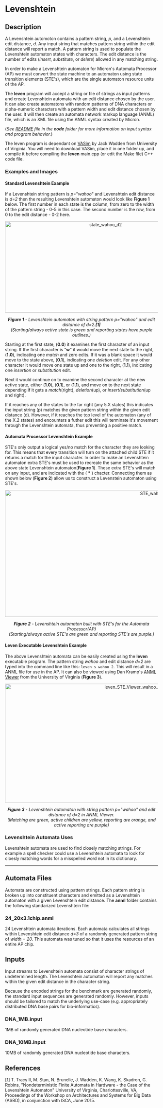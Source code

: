 # Levenshtein

## Description

A Levenshtein automoton contains a pattern string, *p*, and a Levenshtein edit distance, *d*. Any input string that matches pattern string within the edit distance will report a match. A pattern string is used to populate the Levenshtein automaton states with characters. The edit distance is the number of edits (*insert*, *substitute*, or *delete*) allowed in any matching string. 

In order to make a Levenshtein automaton for Micron's Automata Processor (AP) we must convert the state machine to an automaton using state transition elements (STE's), which are the single automaton resource units of the AP.

The **leven** program will accept a string or file of strings as input patterns and create Levenshtein automata with an edit distance chosen by the user. It can also create automatons with random patterns of DNA characters or alpha-numeric characters with a pattern width and edit distance chosen by the user. It will then create an automata network markup language (ANML) file, which is an XML file using the ANML syntax created by Micron.

(*See  <a href="https://jeffudall.github.io/Levenshtein/Code/">README</a> file in the **code** folder for more information on input syntax and program behavior.*)

The leven program is dependant on <a href="https://github.com/jackwadden/VASim">VASim</a> by Jack Wadden from University of Virginia. You will need to download VASim, place it in one folder up, and compile it before compiling the **leven** main.cpp (or edit the Make file) C++ code file. 

### Examples and Images

#### Standard Levenshtein Example

If a Levenshtein string pattern is *p*="*wahoo*" and Levenshtein edit distance is *d*=*2* then the resulting Levenshtein automaton would look like **Figure 1** below. The first number in each state is the column, from zero to the width of the pattern string - 0-5 in this case. The second number is the row, from 0 to the edit distance - 0-2 here.

<p align="center">
<img src="https://raw.githubusercontent.com/jackwadden/ANMLZoo/master/Levenshtein/images/Levenshtein-automaton-sm.jpg" width="647" height="300" alt="state_wahoo_d2">  
</p>

<p align="center">
<i><b>Figure 1</b> - Levenshtein automaton with string pattern p="wahoo" and edit distance of d=2.<b>[1]</b>    
</br>(Starting/always active state is green and reporting states have purple outlines.)</i>
</p>

Starting at the first state, (**0.0**) it examines the first character of an input string. If the first character is "**w**" it would move the next state to the right, (**1.0**), indicating one *match* and zero edits. If it was a blank space it would move to the state above, (**0.1**), indicating one *deletion* edit. For any other character it would move one state up and one to the right, (**1.1**), indicating one *insertion* or *substitution* edit. 

Next it would continue on to examine the second character at the new active state, either (**1.0**), (**0.1**), or (**1.1**), and move on to the next state depending if it gets a *match*(right), *deletion*(up), or *insert/substitution*(up and right). 

If it reaches any of the states to the far right (any 5.X states) this indicates the input string (p) matches the given pattern string within the given edit distance (d). However, if it reaches the top level of the automaton (any of the X.2 states) and encounters a futher edit this will terminate it's movement through the Levenshtein automata, thus preventing a positive match.


#### Automata Processor Levenshtein Example

STE's only output a logical yes/no match for the character they are looking for. This means that every transition will turn on the attached child STE if it returns a match for the input character. In order to make an Levenshtein automaton extra STE's must be used to recreate the same behavior as the above state Levenshtein automaton(**Figure 1**). These extra STE's will match on any input, and are indicated with the ( **\*** ) chacter. Connecting them as shown below (**Figure 2**) allow us to construct a Levenstein automaton using STE's.
<p align="center">
<img src="https://raw.githubusercontent.com/jackwadden/ANMLZoo/master/Levenshtein/images/Levenshtein%20graph%20WAHOO%20w%20arrows%20sm.jpg" width="1000" height="417" alt="STE_wahoo_d2_AP">  
</p>

<p align="center">
<i><b>Figure 2</b> - Levenshtein automaton built with STE's for the Automata Processor(AP) 
<br>(Starting/always active STE's are green and reporting STE's are purple.)</i>
</p>

#### Leven Executable Levenshtein Example

The above Levenshtein automata can be easily created using the **leven** executable program. The pattern string *wahoo* and edit distance *d*=*2* are typed into the command line like this: `leven s wahoo 2`. This will result in a ANML file for use in the AP. It can also be viewed using Dan Kramp's <a href="http://automata9.cs.virginia.edu:9090/#">ANML Viewer</a> from the University of Virginia (**Figure 3**). 

<p align="center">
<img src="https://raw.githubusercontent.com/jackwadden/ANMLZoo/master/Levenshtein/images/ANMLviewer_wahoo_d2.png" width="833" height="391" alt="leven_STE_Viewer_wahoo_d2">  
</p>

<p align="center">
<i><b>Figure 3</b> - Levenshtein automaton with string pattern p="wahoo" and edit distance of d=2 in ANML Viewer.    
</br>(Matching are green, active children are yellow, reporting are orange, and active reporting are purple)</i>
</p>

### Levenshtein Automata Uses

Levenshtein automata are used to find closely matching strings. For example a spell checker could use a Levenshtein automata to look for cloesly matching words for a misspelled word not in its dictionary.

---

## Automata Files
Automata are constructed using pattern strings. Each pattern string is broken up into constituent characters and emitted as a Levenshtein automaton with a given Levenshtein edit distance. The **anml** folder contains the following standarized Levenshtein file:

### 24_20x3.1chip.anml
24 Levenshtein automata iterations. Each automata calculates all strings within Levenshtein edit distance *d*=*3* of a randomly generated pattern string of *width* = *20*. This automata was tuned so that it uses the resources of an entire AP chip.

## Inputs

Input streams to Levenshtein automata consist of character strings of undetermined length. The Levenshtein automaton will report any matches within the given edit distance in the character string.

Because the encoded strings for the benchmark are generated randomly, the standard input sequences are generated randomly. However, inputs should be tailored to match the underlying use-case (e.g. appropriately distributed DNA base pairs for bio-informatics).

### DNA_1MB.input
1MB of randomly generated DNA nucleotide base characters.

### DNA_10MB.input
10MB of randomly generated DNA nucleotide base characters.


## References

[1] T. Tracy II, M. Stan, N. Brunelle, J. Wadden, K. Wang, K. Skadron, G. Robins, "Nondeterministic Finite Automata in Hardware - the Case of the Levenshtein Automaton" University of Virginia, Charlottesville, VA, Proceedings of the Workshop on Architectures and Systems for Big Data (ASBD), in conjunction with ISCA, June 2015.
